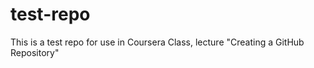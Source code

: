 test-repo
=========

This is a test repo for use in Coursera Class, lecture "Creating a GitHub Repository"
